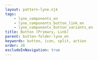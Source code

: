 ```yaml
---
layout: pattern-lyne.njk
tags: 
    - lyne_components_en
    - lyne_components_button_link_en
    - lyne_components_button_variants_en
title: Button (Primary, Link)
parent: button-folder-lyne_en
keywords: button, icon, split, action
order: 20
excludeInNavigation: true
---
```

